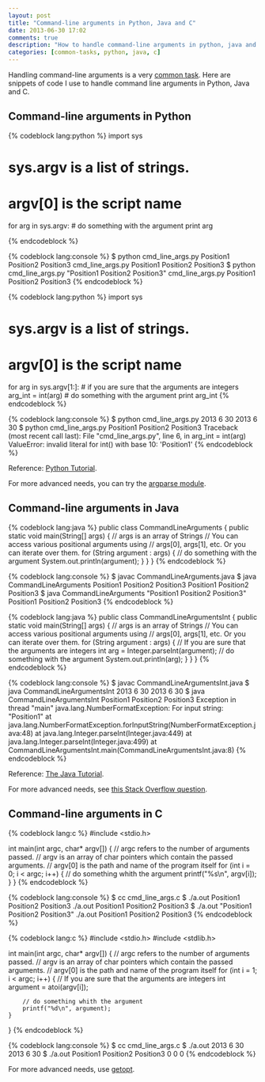 ```yaml
---
layout: post
title: "Command-line arguments in Python, Java and C"
date: 2013-06-30 17:02
comments: true
description: "How to handle command-line arguments in python, java and c." 
categories: [common-tasks, python, java, c]
---
```


Handling command-line arguments is a very [common task](/categories/common-tasks/). Here are snippets of code I use to handle command line arguments in Python, Java and C.

## Command-line arguments in Python
{% codeblock lang:python %}
import sys
# sys.argv is a list of strings.
# argv[0] is the script name
for arg in sys.argv:
    # do something with the argument
    print arg

{% endcodeblock %}

{% codeblock lang:console %}
$ python cmd_line_args.py Position1 Position2 Position3
cmd_line_args.py
Position1
Position2
Position3
$ python cmd_line_args.py "Position1 Position2 Position3"
cmd_line_args.py
Position1 Position2 Position3
{% endcodeblock %}

{% codeblock lang:python %}
import sys
# sys.argv is a list of strings.
# argv[0] is the script name
for arg in sys.argv[1:]:
    # if you are sure that the arguments are integers
    arg_int = int(arg)
    # do something with the argument
    print arg_int
{% endcodeblock %}

{% codeblock lang:console %}
$ python cmd_line_args.py 2013 6 30
2013
6
30
$ python cmd_line_args.py Position1 Position2 Position3
Traceback (most recent call last):
  File "cmd_line_args.py", line 6, in <module>
    arg_int = int(arg)
ValueError: invalid literal for int() with base 10: 'Position1'
{% endcodeblock %}

Reference: [Python Tutorial](http://docs.python.org/2/tutorial/interpreter.html#argument-passing).

For more advanced needs, you can try the [argparse module](http://docs.python.org/2/howto/argparse.html).

<!-- more -->

## Command-line arguments in Java
{% codeblock lang:java %}
public class CommandLineArguments {
    public static void main(String[] args) {
        // args is an array of Strings
        // You can access various positional arguments using
        // args[0], args[1], etc. Or you can iterate over them.
        for (String argument : args) {
            // do something with the argument
            System.out.println(argument);
        }
    }
}
{% endcodeblock %}

{% codeblock lang:console %}
$ javac CommandLineArguments.java 
$ java CommandLineArguments Position1 Position2 Position3
Position1
Position2
Position3
$ java CommandLineArguments "Position1 Position2 Position3"
Position1 Position2 Position3
{% endcodeblock %}

{% codeblock lang:java %}
public class CommandLineArgumentsInt {
    public static void main(String[] args) {
        // args is an array of Strings
        // You can access various positional arguments using
        // args[0], args[1], etc. Or you can iterate over them.
        for (String argument : args) {
            // If you are sure that the arguments are integers
            int arg = Integer.parseInt(argument);
            // do something with the argument
            System.out.println(arg);
        }
    }
}
{% endcodeblock %}

{% codeblock lang:console %}
$ javac CommandLineArgumentsInt.java 
$ java CommandLineArgumentsInt 2013 6 30
2013
6
30
$ java CommandLineArgumentsInt Position1 Position2 Position3
Exception in thread "main" java.lang.NumberFormatException: For input string: "Position1"
	at java.lang.NumberFormatException.forInputString(NumberFormatException.java:48)
	at java.lang.Integer.parseInt(Integer.java:449)
	at java.lang.Integer.parseInt(Integer.java:499)
	at CommandLineArgumentsInt.main(CommandLineArgumentsInt.java:8)
{% endcodeblock %}

Reference: [The Java Tutorial](http://docs.oracle.com/javase/tutorial/essential/environment/cmdLineArgs.html).

For more advanced needs, see [this Stack Overflow question](http://stackoverflow.com/questions/367706/is-there-a-good-command-line-argument-parser-for-java).

## Command-line arguments in C
{% codeblock lang:c %}
#include <stdio.h>

int main(int argc, char* argv[]) {
    // argc refers to the number of arguments passed.
    // argv is an array of char pointers which contain the passed arguments.
    // argv[0] is the path and name of the program itself
    for (int i = 0; i < argc; i++) {
        // do something whith the argument
        printf("%s\n", argv[i]);
    }
}
{% endcodeblock %}

{% codeblock lang:console %}
$ cc cmd_line_args.c 
$ ./a.out Position1 Position2 Position3
./a.out
Position1
Position2
Position3
$ ./a.out "Position1 Position2 Position3"
./a.out
Position1 Position2 Position3
{% endcodeblock %}

{% codeblock lang:c %}
#include <stdio.h>
#include <stdlib.h>

int main(int argc, char* argv[]) {
    // argc refers to the number of arguments passed.
    // argv is an array of char pointers which contain the passed arguments.
    // argv[0] is the path and name of the program itself
    for (int i = 1; i < argc; i++) {
        // If you are sure that the arguments are integers
        int argument = atoi(argv[i]);

        // do something whith the argument
        printf("%d\n", argument);
    }
}
{% endcodeblock %}

{% codeblock lang:console %}
$ cc cmd_line_args.c 
$ ./a.out 2013 6 30
2013
6
30
$ ./a.out Position1 Position2 Position3
0
0
0
{% endcodeblock %}

For more advanced needs, use [getopt](http://www.gnu.org/software/libc/manual/html_node/Getopt.html).
